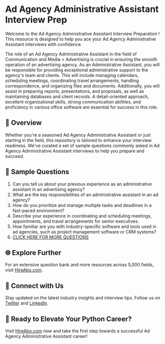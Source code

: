# Ad Agency Administrative Assistant Interview Prep

Welcome to the Ad Agency Administrative Assistant Interview Preparation ! This resource is designed to help you ace your Ad Agency Administrative Assistant interviews with confidence.

The role of an Ad Agency Administrative Assistant in the field of Communication and Media > Advertising is crucial in ensuring the smooth operation of an advertising agency. As an Administrative Assistant, you will be responsible for providing exceptional administrative support to the agency's team and clients. This will include managing calendars, scheduling meetings, coordinating travel arrangements, handling correspondence, and organizing files and documents. Additionally, you will assist in preparing reports, presentations, and proposals, as well as maintaining databases and client records. A detail-oriented approach, excellent organizational skills, strong communication abilities, and proficiency in various office software are essential for success in this role.

## 🚀 Overview

Whether you're a seasoned Ad Agency Administrative Assistant or just starting in the field, this repository is tailored to enhance your interview readiness. We've curated a set of sample questions commonly asked in Ad Agency Administrative Assistant interviews to help you prepare and succeed.

## 📝 Sample Questions

1. Can you tell us about your previous experience as an administrative assistant in an advertising agency?
2. What are the key responsibilities of an administrative assistant in an ad agency?
3. How do you prioritize and manage multiple tasks and deadlines in a fast-paced environment?
4. Describe your experience in coordinating and scheduling meetings, appointments, and travel arrangements for senior executives.
5. How familiar are you with industry-specific software and tools used in ad agencies, such as project management software or CRM systems?
6. [CLICK HERE FOR MORE QUESTIONS](https://hireabo.com/job/8_3_54/Ad%20Agency%20Administrative%20Assistant)

## 🌐 Explore Further

For an extensive question bank and more resources across 5,000 fields, visit [HireAbo.com](https://www.hireabo.com).

## 📱 Connect with Us

Stay updated on the latest industry insights and interview tips. Follow us on [Twitter](https://twitter.com/hireabo) and [LinkedIn](https://www.linkedin.com/in/hire-abo-3609972a8/).

## 🚀 Ready to Elevate Your Python Career?

Visit [HireAbo.com](https://www.hireabo.com) now and take the first step towards a successful Ad Agency Administrative Assistant career!